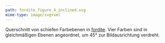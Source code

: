 ```yaml
---
path: fordite_figure_4_inclined.svg
mime-type: image/svg+xml
---
```


Querschnitt von schiefen Farbebenen in [fordite](/blogposts/fordite). Vier Farben sind in gleichmäßigen Ebenen angeordnet, um 45° zur Bildausrichtung verdreht.
